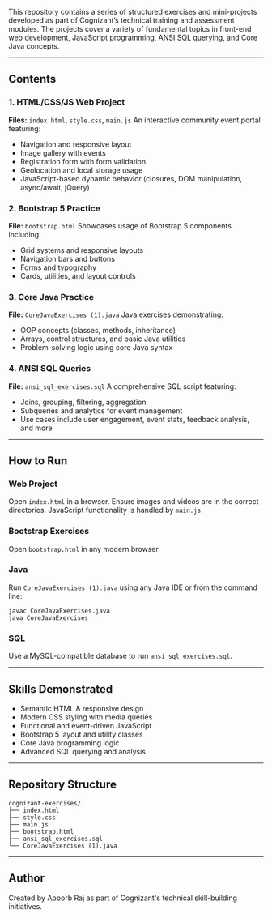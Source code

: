 This repository contains a series of structured exercises and mini-projects developed as part of Cognizant’s technical training and assessment modules. The projects cover a variety of fundamental topics in front-end web development, JavaScript programming, ANSI SQL querying, and Core Java concepts.

---

##  Contents

### 1. HTML/CSS/JS Web Project

**Files:** `index.html`, `style.css`, `main.js`
An interactive community event portal featuring:

* Navigation and responsive layout
* Image gallery with events
* Registration form with form validation
* Geolocation and local storage usage
* JavaScript-based dynamic behavior (closures, DOM manipulation, async/await, jQuery)

### 2. Bootstrap 5 Practice

**File:** `bootstrap.html`
Showcases usage of Bootstrap 5 components including:

* Grid systems and responsive layouts
* Navigation bars and buttons
* Forms and typography
* Cards, utilities, and layout controls

### 3. Core Java Practice

**File:** `CoreJavaExercises (1).java`
Java exercises demonstrating:

* OOP concepts (classes, methods, inheritance)
* Arrays, control structures, and basic Java utilities
* Problem-solving logic using core Java syntax

### 4. ANSI SQL Queries

**File:** `ansi_sql_exercises.sql`
A comprehensive SQL script featuring:

* Joins, grouping, filtering, aggregation
* Subqueries and analytics for event management
* Use cases include user engagement, event stats, feedback analysis, and more

---

##  How to Run

### Web Project

Open `index.html` in a browser. Ensure images and videos are in the correct directories. JavaScript functionality is handled by `main.js`.

### Bootstrap Exercises

Open `bootstrap.html` in any modern browser.

### Java

Run `CoreJavaExercises (1).java` using any Java IDE or from the command line:

```
javac CoreJavaExercises.java
java CoreJavaExercises
```

### SQL

Use a MySQL-compatible database to run `ansi_sql_exercises.sql`.

---

##  Skills Demonstrated

* Semantic HTML & responsive design
* Modern CSS styling with media queries
* Functional and event-driven JavaScript
* Bootstrap 5 layout and utility classes
* Core Java programming logic
* Advanced SQL querying and analysis

---

##  Repository Structure

```
cognizant-exercises/
├── index.html
├── style.css
├── main.js
├── bootstrap.html
├── ansi_sql_exercises.sql
└── CoreJavaExercises (1).java
```

---

##  Author

Created by Apoorb Raj as part of Cognizant's technical skill-building initiatives.

